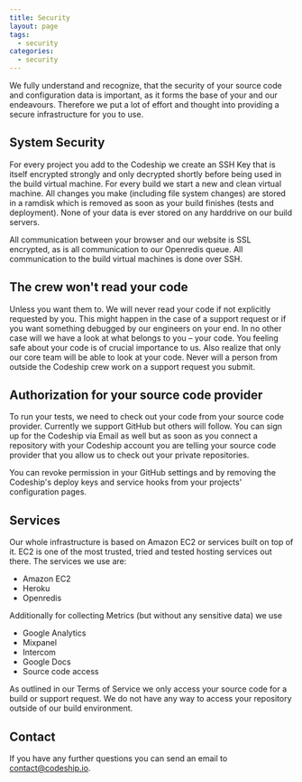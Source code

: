 ```yaml
---
title: Security
layout: page
tags:
  - security
categories:
  - security
---
```

We fully understand and recognize, that the security of your source code and configuration data is important, as it forms the base of your and our endeavours. Therefore we put a lot of effort and thought into providing a secure infrastructure for you to use.

## System Security

For every project you add to the Codeship we create an SSH Key that is itself encrypted strongly and only decrypted shortly before being used in the build virtual machine. For every build we start a new and clean virtual machine. All changes you make (including file system changes) are stored in a ramdisk which is removed as soon as your build finishes (tests and deployment). None of your data is ever stored on any harddrive on our build servers.

All communication between your browser and our website is SSL encrypted, as is all communication to our Openredis queue. All communication to the build virtual machines is done over SSH.

## The crew won't read your code

Unless you want them to. We will never read your code if not explicitly requested by you. This might happen in the case of a support request or if you want something debugged by our engineers on your end. In no other case will we have a look at what belongs to you – your code. You feeling safe about your code is of crucial importance to us. Also realize that only our core team will be able to look at your code. Never will a person from outside the Codeship crew work on a support request you submit.

## Authorization for your source code provider

To run your tests, we need to check out your code from your source code provider. Currently we support GitHub but others will follow. You can sign up for the Codeship via Email as well but as soon as you connect a repository with your Codeship account you are telling your source code provider that you allow us to check out your private repositories.

You can revoke permission in your GitHub settings and by removing the Codeship's deploy keys and service hooks from your projects' configuration pages.

## Services

Our whole infrastructure is based on Amazon EC2 or services built on top of it. EC2 is one of the most trusted, tried and tested hosting services out there. The services we use are:

* Amazon EC2
* Heroku
* Openredis

Additionally for collecting Metrics (but without any sensitive data) we use

+ Google Analytics
+ Mixpanel
+ Intercom
+ Google Docs
+ Source code access

As outlined in our Terms of Service we only access your source code for a build or support request. We do not have any way to access your repository outside of our build environment.

## Contact

If you have any further questions you can send an email to [contact@codeship.io](contact@codeship.io).
